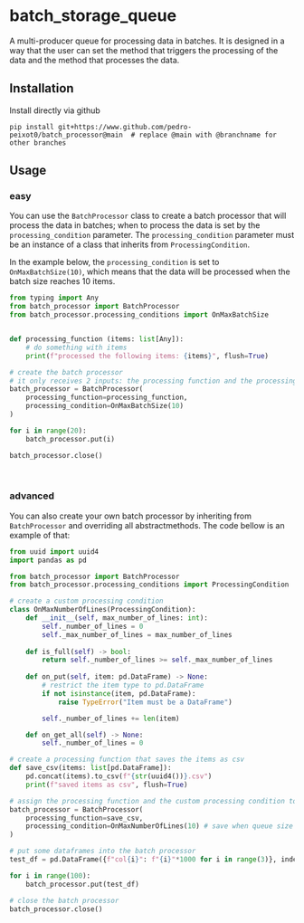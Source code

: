 # batch_storage_queue #

A multi-producer queue for processing data in batches. 
It is designed in a way that the user can set the method that triggers the processing of the data and the method that processes the data.

## Installation ##

Install directly via github

```
pip install git+https://www.github.com/pedro-peixot0/batch_processor@main  # replace @main with @branchname for other branches
```

## Usage ##

### easy ###

You can use the `BatchProcessor` class to create a batch processor that will process the data in batches; when to process the data is set by the `processing_condition` parameter. The `processing_condition` parameter must be an instance of a class that inherits from `ProcessingCondition`.

In the example below, the `processing_condition` is set to `OnMaxBatchSize(10)`, which means that the data will be processed when the batch size reaches 10 items.

```python
from typing import Any
from batch_processor import BatchProcessor
from batch_processor.processing_conditions import OnMaxBatchSize


def processing_function (items: list[Any]):
    # do something with items
    print(f"processed the following items: {items}", flush=True)

# create the batch processor
# it only receives 2 inputs: the processing function and the processing condition
batch_processor = BatchProcessor(
    processing_function=processing_function,
    processing_condition=OnMaxBatchSize(10) 
)

for i in range(20):
    batch_processor.put(i)

batch_processor.close()
```
<br>

### advanced ###

You can also create your own batch processor by inheriting from `BatchProcessor` and overriding all abstractmethods. 
The code bellow is an example of that:

```python
from uuid import uuid4
import pandas as pd

from batch_processor import BatchProcessor
from batch_processor.processing_conditions import ProcessingCondition

# create a custom processing condition
class OnMaxNumberOfLines(ProcessingCondition):
    def __init__(self, max_number_of_lines: int):
        self._number_of_lines = 0
        self._max_number_of_lines = max_number_of_lines
    
    def is_full(self) -> bool:
        return self._number_of_lines >= self._max_number_of_lines
    
    def on_put(self, item: pd.DataFrame) -> None:
        # restrict the item type to pd.DataFrame
        if not isinstance(item, pd.DataFrame):
            raise TypeError("Item must be a DataFrame")

        self._number_of_lines += len(item)

    def on_get_all(self) -> None:
        self._number_of_lines = 0

# create a processing function that saves the items as csv
def save_csv(items: list[pd.DataFrame]):
    pd.concat(items).to_csv(f"{str(uuid4())}.csv")
    print(f"saved items as csv", flush=True)

# assign the processing function and the custom processing condition to a BatchProcessor
batch_processor = BatchProcessor(
    processing_function=save_csv,
    processing_condition=OnMaxNumberOfLines(10) # save when queue size is 100MB
)

# put some dataframes into the batch processor
test_df = pd.DataFrame({f"col{i}": f"{i}"*1000 for i in range(3)}, index=[0]) 

for i in range(100):
    batch_processor.put(test_df)

# close the batch processor
batch_processor.close()
```